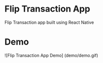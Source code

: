 # Flip Transaction App

Flip Transaction app built using React Native

# Demo

![Flip Transaction App Demo]
(demo/demo.gif)
